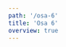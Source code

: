 ```yaml
---
path: '/osa-6'
title: 'Osa 6'
overview: true
---
```


<pages-in-this-section></pages-in-this-section>

<exercises-in-this-section></exercises-in-this-section>
